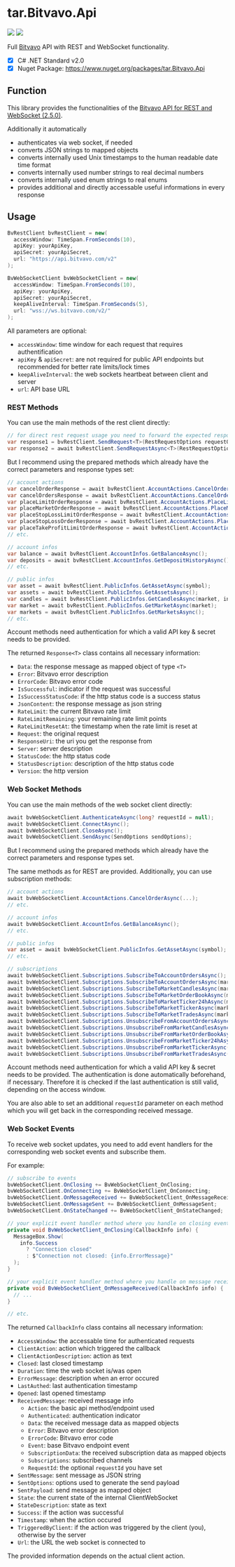 # tar.Bitvavo.Api

![](https://img.shields.io/nuget/dt/tar.Bitvavo.Api) [![](https://img.shields.io/nuget/v/tar.Bitvavo.Api)](https://www.nuget.org/packages/tar.Bitvavo.Api)

Full [Bitvavo](https://www.bitvavo.com) API with REST and WebSocket functionality.

 - [X] C# .NET Standard v2.0
 - [X] Nuget Package: https://www.nuget.org/packages/tar.Bitvavo.Api

## Function

This library provides the functionalities of the [Bitvavo API for REST and WebSocket (2.5.0)](https://docs.bitvavo.com).

Additionally it automatically

- authenticates via web socket, if needed
- converts JSON strings to mapped objects
- converts internally used Unix timestamps to the human readable date time format
- converts internally used number strings to real decimal numbers
- converts internally used enum strings to real enums
- provides additional and directly accessable useful informations in every response

## Usage

```cs
BvRestClient bvRestClient = new(
  accessWindow: TimeSpan.FromSeconds(10),
  apiKey: yourApiKey,
  apiSecret: yourApiSecret,
  url: "https://api.bitvavo.com/v2"
);

BvWebSocketClient bvWebSocketClient = new(
  accessWindow: TimeSpan.FromSeconds(10),
  apiKey: yourApiKey,
  apiSecret: yourApiSecret,
  keepAliveInterval: TimeSpan.FromSeconds(5),
  url: "wss://ws.bitvavo.com/v2/"
);
```

All parameters are optional:
- `accessWindow`: time window for each request that requires authentification
- `apiKey` & `apiSecret`: are not required for public API endpoints but recommended for better rate limits/lock times
- `keepAliveInterval`: the web sockets heartbeat between client and server
- `url`: API base URL

### REST Methods

You can use the main methods of the rest client directly:

```cs
// for direct rest request usage you need to forward the expected response type <T>
var response1 = bvRestClient.SendRequest<T>(RestRequestOptions requestOptions);
var response2 = await bvRestClient.SendRequestAsync<T>(RestRequestOptions requestOptions);
```

But I recommend using the prepared methods which already have the correct parameters and response types set:

```cs
// account actions
var cancelOrderResponse = await bvRestClient.AccountActions.CancelOrderAsync(...);
var cancelOrdersResponse = await bvRestClient.AccountActions.CancelOrdersAsync(...);
var placeLimitOrderResponse = await bvRestClient.AccountActions.PlaceLimitOrderAsync(...);
var placeMarketOrderResponse = await bvRestClient.AccountActions.PlaceMarketOrderAsync(...);
var placeStopLossLimitOrderResponse = await bvRestClient.AccountActions.PlaceStopLossLimitOrderAsync(...);
var placeStopLossOrderResponse = await bvRestClient.AccountActions.PlaceStopLossOrderAsync(...);
var placeTakeProfitLimitOrderResponse = await bvRestClient.AccountActions.PlaceTakeProfitLimitOrderAsync(...);
// etc.

// account infos
var balance = await bvRestClient.AccountInfos.GetBalanceAsync();
var deposits = await bvRestClient.AccountInfos.GetDepositHistoryAsync();
// etc.

// public infos
var asset = await bvRestClient.PublicInfos.GetAssetAsync(symbol);
var assets = await bvRestClient.PublicInfos.GetAssetsAsync();
var candles = await bvRestClient.PublicInfos.GetCandlesAsync(market, interval, limit, start, end);
var market = await bvRestClient.PublicInfos.GetMarketAsync(market);
var markets = await bvRestClient.PublicInfos.GetMarketsAsync();
// etc.
```

Account methods need authentication for which a valid API key & secret needs to be provided.

The returned `Response<T>` class contains all necessary information:

- `Data`: the response message as mapped object of type `<T>`
- `Error`: Bitvavo error description
- `ErrorCode`: Bitvavo error code
- `IsSuccessful`: indicator if the request was successful
- `IsSuccessStatusCode`: if the http status code is a success status
- `JsonContent`: the response message as json string
- `RateLimit`: the current Bitvavo rate limit
- `RateLimitRemaining`: your remaining rate limit points
- `RateLimitResetAt`: the timestamp when the rate limit is reset at
- `Request`: the original request
- `ResponseUri`: the uri you get the response from
- `Server`: server description
- `StatusCode`: the http status code
- `StatusDescription`: description of the http status code
- `Version`: the http version

### Web Socket Methods

You can use the main methods of the web socket client directly:

```cs
await bvWebSocketClient.AuthenticateAsync(long? requestId = null);
await bvWebSocketClient.ConnectAsync();
await bvWebSocketClient.CloseAsync();
await bvWebSocketClient.SendAsync(SendOptions sendOptions);
```

But I recommend using the prepared methods which already have the correct parameters and response types set.

The same methods as for REST are provided. Additionally, you can use subscription methods:

```cs
// account actions
await bvWebSocketClient.AccountActions.CancelOrderAsync(...);
// etc.

// account infos
await bvWebSocketClient.AccountInfos.GetBalanceAsync();
// etc.

// public infos
var asset = await bvWebSocketClient.PublicInfos.GetAssetAsync(symbol);
// etc.

// subscriptions
await bvWebSocketClient.Subscriptions.SubscribeToAccountOrdersAsync();
await bvWebSocketClient.Subscriptions.SubscribeToAccountOrdersAsync(markets);
await bvWebSocketClient.Subscriptions.SubscribeToMarketCandlesAsync(markets, intervals);
await bvWebSocketClient.Subscriptions.SubscribeToMarketOrderBookAsync(markets);
await bvWebSocketClient.Subscriptions.SubscribeToMarketTicker24hAsync(markets);
await bvWebSocketClient.Subscriptions.SubscribeToMarketTickerAsync(markets);
await bvWebSocketClient.Subscriptions.SubscribeToMarketTradesAsync(markets);
await bvWebSocketClient.Subscriptions.UnsubscribeFromAccountOrdersAsync(markets);
await bvWebSocketClient.Subscriptions.UnsubscribeFromMarketCandlesAsync(markets, intervals);
await bvWebSocketClient.Subscriptions.UnsubscribeFromMarketOrderBookAsync(markets);
await bvWebSocketClient.Subscriptions.UnsubscribeFromMarketTicker24hAsync(markets);
await bvWebSocketClient.Subscriptions.UnsubscribeFromMarketTickerAsync(markets);
await bvWebSocketClient.Subscriptions.UnsubscribeFromMarketTradesAsync(markets);
```

Account methods need authentication for which a valid API key & secret needs to be provided. The authentication is done automatically beforehand, if necessary. Therefore it is checked if the last authentication is still valid, depending on the access window.

You are also able to set an additional `requestId` parameter on each method which you will get back in the corresponding received message.

### Web Socket Events

To receive web socket updates, you need to add event handlers for the corresponding web socket events and subscribe them.

For example:

```cs
// subscribe to events
bvWebSocketClient.OnClosing += BvWebSocketClient_OnClosing;
bvWebSocketClient.OnConnecting += BvWebSocketClient_OnConnecting;
bvWebSocketClient.OnMessageReceived += BvWebSocketClient_OnMessageReceived;
bvWebSocketClient.OnMessageSent += BvWebSocketClient_OnMessageSent;
bvWebSocketClient.OnStateChanged += BvWebSocketClient_OnStateChanged;

// your explicit event handler method where you handle on closing events
private void BvWebSocketClient_OnClosing(CallbackInfo info) {
  MessageBox.Show(
    info.Success
      ? "Connection closed"
      : $"Connection not closed: {info.ErrorMessage}"
  );
}

// your explicit event handler method where you handle on message received events
private void BvWebSocketClient_OnMessageReceived(CallbackInfo info) {
  // ...
}

// etc.
```

The returned `CallbackInfo` class contains all necessary information:

- `AccessWindow`: the accessable time for authenticated requests
- `ClientAction`: action which triggered the callback
- `ClientActionDescription`: action as text
- `Closed`: last closed timestamp
- `Duration`: time the web socket is/was open
- `ErrorMessage`: description when an error occured
- `LastAuthed`: last authentication timestamp
- `Opened`: last opened timestamp
- `ReceivedMessage`: received message info
  - `Action`: the basic api method/endpoint used
  - `Authenticated`: authentication indicator
  - `Data`: the received message data as mapped objects
  - `Error`: Bitvavo error description
  - `ErrorCode`: Bitvavo error code
  - `Event`: base Bitvavo endpoint event
  - `SubscriptionData`: the received subscription data as mapped objects
  - `Subscriptions`: subscribed channels
  - `RequestId`: the optional `requestId` you have set
- `SentMessage`: sent message as JSON string
- `SentOptions`: options used to generate the send payload
- `SentPayload`: send message as mapped object
- `State`: the current state of the internal ClientWebSocket
- `StateDescription`: state as text
- `Success`: if the action was successful
- `Timestamp`: when the action occured
- `TriggeredByClient`: if the action was triggered by the client (you), otherwise by the server
- `Url`: the URL the web socket is connected to

The provided information depends on the actual client action.